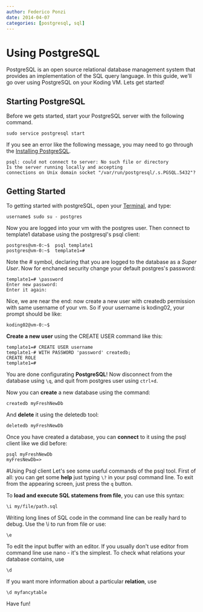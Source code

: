 ```yaml
---
author: Federico Ponzi
date: 2014-04-07
categories: [postgresql, sql]
---
```


# Using PostgreSQL

PostgreSQL is an open source relational database management system that 
provides an implementation of the SQL query language. In this guide, 
we'll go over using PostgreSQL on your Koding VM. Lets get started!

## Starting PostgreSQL

Before we gets started, start your PostgreSQL server with the following 
command.

```
sudo service postgresql start
```

If you see an error like the following message, you may need to go 
through the [Installing PostgreSQL](/guides/installing-postgresql).

```
psql: could not connect to server: No such file or directory
Is the server running locally and accepting
connections on Unix domain socket "/var/run/postgresql/.s.PGSQL.5432"?
```

## Getting Started

To getting started with postgreSQL, open your [Terminal](https://koding.com/Terminal), and type:

    username$ sudo su - postgres

Now you are logged into your vm with the postgres user. Then connect to template1 database using the postgresql's psql client:

    postgres@vm-0:~$  psql template1
    postgres@vm-0:~$  template1=#
    
Note the # symbol, declaring that you are logged to the database as a *Super User*. Now for enchaned security change your default postgres's password:

    template1=# \password
    Enter new password:
    Enter it again:
    
Nice, we are near the end: now create a new user with createdb permission with same username of your vm. So if your username is koding02, your prompt should be like:

    koding02@vm-0:~$
    
**Create a new user** using the CREATE USER command like this:

    template1=# CREATE USER username
    template1-# WITH PASSWORD 'password' createdb;
    CREATE ROLE
    template1=#

You are done configurating **PostgreSQL**! Now disconnect from the database using `\q`, and quit from postgres user using `ctrl+d`.

Now you can **create** a new database using the command:

    createdb myFreshNewDb

And **delete** it using the deletedb tool:
    
    deletedb myFreshNewDb
    
Once you have created a database, you can **connect** to it using the psql client like we did before:

    psql myFreshNewDb
    myFresNewDb=>

#Using Psql client
Let's see some useful commands of the psql tool. 
First of all: you can get some **help** just typing `\?` in your psql command line.
To exit from the appearing screen, just press the `q` button.

To **load and execute SQL statemens from file**, you can use this syntax:

    \i my/file/path.sql

Writing long lines of SQL code in the command line can be really hard to debug. Use the \i to run from file or use:

    \e

To edit the input buffer with an editor. If you usually don't use editor from command line use nano - it's the simplest.
To check what relations your database contains, use

    \d
If you want more information about a particular **relation**, use

    \d myfancytable

Have fun!
    
    
